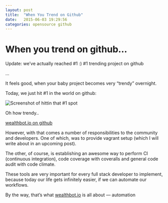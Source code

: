 ```yaml
---
layout: post
title:  "When You Trend on Github"
date:   2015-06-03 19:29:56
categories: opensource github
---
```


# When you trend on github…

Update: we’ve actually reached #1 :)
#1 trending project on github

…

It feels good, when your baby project becomes very “trendy” overnight.

Today, we just hit #1 in the world on github:

![Screenshot of hittin that #1 spot](https://raw.githubusercontent.com/wealthbot-io/wealthbot-io.github.io/master/images/1st%20on%20github.png)

Oh how trendy..

[wealthbot.io on github](https://github.com/wealthbot-io/wealthbot)

However, with that comes a number of responsibilities to the community and developers.
One of which, was to provide vagrant setup (which I will write about in an upcoming post).

The other, of course, is establishing an awesome way to perform CI (continuous integration), code coverage with coveralls and general code audit with code climate.

These tools are very important for every full stack developer to implement, because today our life gets infinitely easier, if we can automate our workflows.

By the way, that’s what [wealthbot.io](http://wealthbot.io) is all about — automation

